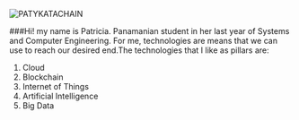 
![PATYKATACHAIN](https://user-images.githubusercontent.com/105579713/175374541-930bc56a-833e-43d1-996b-994ec06faaf5.jpg)
<!--
**Patykatachain/Patykatachain** is a ✨ _special_ ✨ repository because its `README.md` (this file) appears on your GitHub profile.

Here are some ideas to get you started:

- 🔭 I’m currently working on ...
- 🌱 I’m currently learning ...
- 👯 I’m looking to collaborate on ...
- 🤔 I’m looking for help with ...
- 💬 Ask me about ...
- 📫 How to reach me: ...
- 😄 Pronouns: ...
- ⚡ Fun fact: ...
-->
###Hi! my name is Patricia.
Panamanian student in her last year of Systems and Computer Engineering.
For me, technologies are means that we can use to reach our desired end.The technologies that I like as pillars are:

1. Cloud
2. Blockchain
3. Internet of Things
4. Artificial Intelligence
5. Big Data
